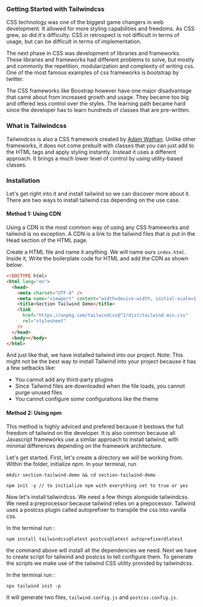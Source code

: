 ### Getting Started with Tailwindcss

CSS technology was one of the biggest game changers in web development. It allowed for more styling capabilities and freedoms. As CSS grew, so did it's difficulty. CSS in retrospect is not difficult in terms of usage, but can be difficult in terms of implementation.

The next phase in CSS was development of libraries and frameworks. These libraries and frameworks had different problems to solve, but mostly and commonly the repetition, modularization and complexity of writing css. One of the most famous examples of css frameworks is bootstrap by twitter.

The CSS frameworks like Boostrap however have one major disadvantage that came about from increased growth and usage. They became too big and offered less control over the styles. The learning path became hard since the developer has to learn hundreds of classes that are pre-written.

### What is Tailwindcss

Tailwindcss is also a CSS framework created by [Adam Wathan](https://twitter.com/adamwathan). Unlike other frameworks, it does not come prebuilt with classes that you can just add to the HTML tags and apply styling instantly. Instead it uses a different approach. It brings a much lower level of control by using utility-based classes.

### Installation

Let's get right into it and install tailwind so we can discover more about it. There are two ways to install tailwind css depending on the use case.

<!-- Also include postcss and why it is important -->

#### Method 1: Using CDN

Using a CDN is the most common way of using any CSS frameworks and tailwind is no exception. A CDN is a link to the tailwind files that is put in the Head section of the HTML page.

Create a HTML file and name it anything. We will name ours `index.html`. Inside it, Write the boilerplate code for HTML and add the CDN as shown below:

```html
<!DOCTYPE html>
<html lang="en">
  <head>
    <meta charset="UTF-8" />
    <meta name="viewport" content="width=device-width, initial-scale=1.0" />
    <title>Section Tailwind Demo</title>
    <link
      href="https://unpkg.com/tailwindcss@^2/dist/tailwind.min.css"
      rel="stylesheet"
    />
  </head>
  <body></body>
</html>
```

And just like that, we have installed tailwind into our project.
Note: This might not be the best way to install Tailwind into your project because it has a few setbacks like:

- You cannot add any third-party plugins
- Since Tailwind files are downloaded when the file loads, you cannot purge unused files
- You cannot configure some configurations like the theme

#### Method 2: Using npm

This method is highly adviced and prefered because it bestows the full freedom of tailwind on the developer. It is also common because all Javascript frameworks use a similar approach to install tailwind, with minimal differences depending on the framework architecture.

Let's get started. First, let's create a directory we will be working from. Within the folder, initialize npm. In your terminal, run

```terminal
mkdir section-tailwind-demo && cd section-tailwind-demo

npm init -y // to initialize npm with everything set to true or yes
```

Now let's install tailwindcss. We need a few things alongside tailwindcss. We need a preprocessor because tailwind relies on a prepocessor. Tailwind uses a postcss plugin called autoprefixer to transpile the css into vanilla css.

In the terminal run :

```terminal
npm install tailwindcss@latest postcss@latest autoprefixer@latest
```

the command above will install all the dependencies we need. Next we have to create script for tailwind and postcss to tell configure them. To generate the scripts we make use of the tailwind CSS utility provided by tailwindcss.

In the terminal run :

```terminal
npx tailwind init -p
```

It will generate two files, ```tailwind.config.js``` and ```postcss.config.js```.